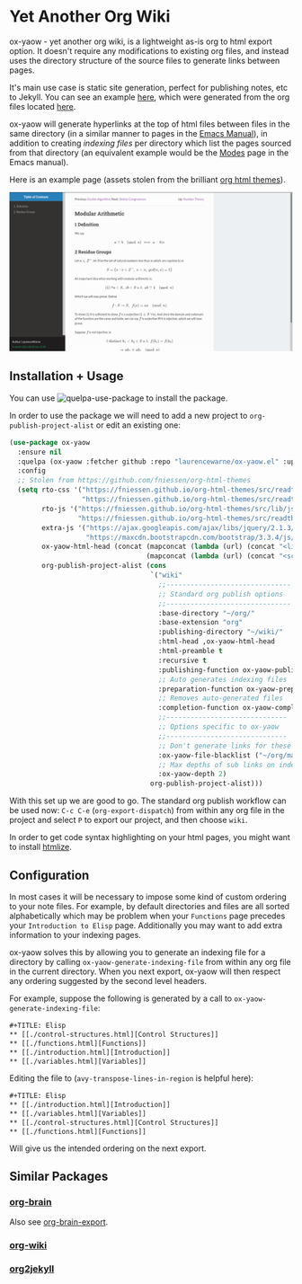 # Yet Another Org Wiki

ox-yaow - yet another org wiki, is a lightweight as-is org to html export option. It doesn't require any modifications to existing org files, and instead uses the directory structure of the source files to generate links between pages.

It's main use case is static site generation, perfect for publishing notes, etc to Jekyll. You can see an example [here](https://laurencewarne.github.io/wiki/wiki.html), which were generated from the org files located [here](https://github.com/LaurenceWarne/org-files).

ox-yaow will generate hyperlinks at the top of html files between files in the same directory (in a similar manner to pages in the [Emacs Manual](https://www.gnu.org/software/emacs/manual/html_node/emacs/index.html)), in addition to creating *indexing files* per directory which list the pages sourced from that directory (an equivalent example would be the [Modes](https://www.gnu.org/software/emacs/manual/html_node/emacs/Modes.html#Modes) page in the Emacs manual).

Here is an example page (assets stolen from the brilliant [org html themes](https://github.com/fniessen/org-html-themes)).

![ox-yaow example](assets/ox-yaow-example.png)

## Installation + Usage

You can use ![quelpa-use-package](https://github.com/quelpa/quelpa-use-package) to install the package.

In order to use the package we will need to add a new project to ```org-publish-project-alist``` or edit an existing one:

```lisp
(use-package ox-yaow
  :ensure nil
  :quelpa (ox-yaow :fetcher github :repo "laurencewarne/ox-yaow.el" :upgrade t)
  :config
  ;; Stolen from https://github.com/fniessen/org-html-themes
  (setq rto-css '("https://fniessen.github.io/org-html-themes/src/readtheorg_theme/css/htmlize.css"
                  "https://fniessen.github.io/org-html-themes/src/readtheorg_theme/css/readtheorg.css")
        rto-js '("https://fniessen.github.io/org-html-themes/src/lib/js/jquery.stickytableheaders.min.js"
                 "https://fniessen.github.io/org-html-themes/src/readtheorg_theme/js/readtheorg.js")
        extra-js '("https://ajax.googleapis.com/ajax/libs/jquery/2.1.3/jquery.min.js"
                   "https://maxcdn.bootstrapcdn.com/bootstrap/3.3.4/js/bootstrap.min.js" )
        ox-yaow-html-head (concat (mapconcat (lambda (url) (concat "<link rel=\"stylesheet\" type=\"text/css\" href=\"" url "\"/>\n")) rto-css "")
                                  (mapconcat (lambda (url) (concat "<script src=\"" url "\"></script>\n")) (append rto-js extra-js) ""))
        org-publish-project-alist (cons
                                   `("wiki"
                                     ;;-------------------------------
                                     ;; Standard org publish options
                                     ;;-------------------------------
                                     :base-directory "~/org/"
                                     :base-extension "org"
                                     :publishing-directory "~/wiki/"
                                     :html-head ,ox-yaow-html-head
                                     :html-preamble t
                                     :recursive t
                                     :publishing-function ox-yaow-publish-to-html
                                     ;; Auto generates indexing files
                                     :preparation-function ox-yaow-preparation-fn
                                     ;; Removes auto-generated files
                                     :completion-function ox-yaow-completion-fn
                                     ;;------------------------------
                                     ;; Options specific to ox-yaow
                                     ;;------------------------------
                                     ;; Don't generate links for these files
                                     :ox-yaow-file-blacklist ("~/org/maths/answers.org")
                                     ;; Max depths of sub links on indexing files
                                     :ox-yaow-depth 2)
                                   org-publish-project-alist)))
```

With this set up we are good to go. The standard org publish workflow can be used now: ```C-c C-e``` (```org-export-dispatch```) from within any org file in the project and select ```P``` to export our project, and then choose `wiki`.

In order to get code syntax highlighting on your html pages, you might want to install [htmlize](https://github.com/hniksic/emacs-htmlize).

## Configuration

In most cases it will be necessary to impose some kind of custom ordering to your note files. For example, by default directories and files are all sorted alphabetically which may be problem when your ```Functions``` page precedes your ```Introduction to Elisp``` page. Additionally you may want to add extra information to your indexing pages.

ox-yaow solves this by allowing you to generate an indexing file for a directory by calling ```ox-yaow-generate-indexing-file``` from within any org file in the current directory. When you next export, ox-yaow will then respect any ordering suggested by the second level headers.

For example, suppose the following is generated by a call to ```ox-yaow-generate-indexing-file```:

```
#+TITLE: Elisp
** [[./control-structures.html][Control Structures]]
** [[./functions.html][Functions]]
** [[./introduction.html][Introduction]]
** [[./variables.html][Variables]]
```

Editing the file to (`avy-transpose-lines-in-region` is helpful here):

```
#+TITLE: Elisp
** [[./introduction.html][Introduction]]
** [[./variables.html][Variables]]
** [[./control-structures.html][Control Structures]]
** [[./functions.html][Functions]]
```

Will give us the intended ordering on the next export.

## Similar Packages

### [org-brain](https://github.com/Kungsgeten/org-brain)

Also see [org-brain-export](https://github.com/Kungsgeten/org-brain-export).

### [org-wiki](https://github.com/caiorss/org-wiki)

### [org2jekyll](https://github.com/ardumont/org2jekyll)
